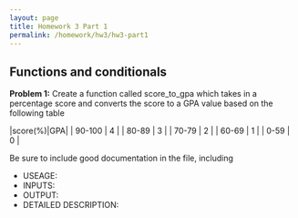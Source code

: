 ```yaml
---
layout: page
title: Homework 3 Part 1
permalink: /homework/hw3/hw3-part1
---
```


## Functions and conditionals

**Problem 1:**
Create a function called score_to_gpa which takes in a percentage score and
converts the score to a GPA value based on the following table

|score(\%)|GPA|
|  90-100 | 4 |
|  80-89  | 3 |
|  70-79  | 2 |
|  60-69  | 1 |
|   0-59  | 0 |

Be sure to include good documentation in the file, including
* USEAGE:
* INPUTS:
* OUTPUT:
* DETAILED DESCRIPTION:


